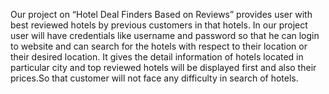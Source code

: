 Our project on “Hotel Deal Finders Based on Reviews” provides user with best reviewed hotels by previous customers in that hotels. In our project user will have credentials like username and password so that he can login to website and can search for the hotels with respect to their location or their desired location. It gives the detail information of hotels located in particular city and top reviewed hotels will be displayed first and also their prices.So that customer will not face any difficulty in search of hotels.
